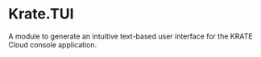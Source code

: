 # Krate.TUI

A module to generate an intuitive text-based user interface for the KRATE Cloud console application.
